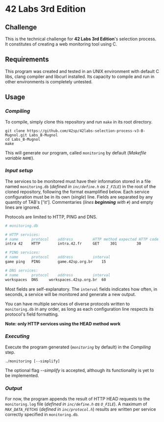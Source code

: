 # 42 Labs 3rd Edition

## Challenge

This is the technical challenge for **42 Labs 3rd Edition**'s selection process. It constitutes of creating a web monitoring tool using C.

## Requirements

This program was created and tested in an UNIX environment with default C libs, clang compiler and libcurl installed. Its capacity to compile and run in other environments is completely untested.

## Usage

### _Compiling_

To compile, simply clone this repository and run `make` in its root directory.

```
git clone https://github.com/42sp/42labs-selection-process-v3-B-Mugnol.git Labs_B-Mugnol
cd Labs_B-Mugnol
make
```

This will generate our program, called `monitoring` by default (_Makefile variable `NAME`_).

### _Input setup_

The services to be monitored must have their information stored in a file named `monitoring.db` (_defined in `inc/define.h` as `I_FILE`_) in the root of the cloned repository, following the format examplified below. Each service configuration must be in its own (_single_) line. Fields are separated by any quantity of TAB's ['\t']. Commentaries (_lines **beginning** with `#`_) and empty lines are ignored.

Protocols are limited to HTTP, PING and DNS.

```bash
# monitoring.db

# HTTP services:
# name		protocol	address			HTTP method	expected HTTP code	interval
intra 42	HTTP		intra.42.fr		GET		301			30

# PING services:
# name		protocol	address			interval
game ping	PING		game.42sp.org.br	15

# DNS services:
# name		protocol	address			interval
workspaces	DNS		workspaces.42sp.org.br	60
```

Most fields are self-explanatory. The `interval` fields indicates how often, in seconds, a service will be monitored and generate a new output.

You can have multiple services of diverse protocols written to `monitoring.db` in any order, as long as each configuration line respects its protocol's field formatting.

**Note: only HTTP services using the HEAD method work**

### _Executing_

Execute the program generated (*`monitoring`* by default) in the *Compiling* step.

```
./monitoring [--simplify]
```

The optional flag *--simplify* is accepted, although its functionality is yet to be implemented.

### _Output_

For now, the program appends the result of HTTP HEAD requests to the `monitoring.log` file (_defined in `inc/define.h` as `O_FILE`_). A maximum of _`MAX_DATA_FETCHS`_ (_defined in `inc/protocol.h`_) results are written per service correctly specified in `monitoring.db`.
